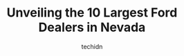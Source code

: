 ---
layout: ampstory
image: https://i0.wp.com/paketmu.com/wp-content/uploads/2023/06/capital-ford-service-0-in-nevada-1686370187.jpeg?resize=640,853
author: techidn
featured: false
description: Explore the diverse Ford Dealer scene in Nevada, home to an incredible selection of 10 establishments catering to every taste. Whether youre in search of iconic favorites or undiscovered tr
title: Unveiling the 10 Largest Ford Dealers in Nevada
cover:
   title: Unveiling the 10 Largest Ford Dealers in Nevada
   subtitle: RICKPATE
   background: https://paketmu.com/wp-content/uploads/2023/06/capital-ford-service-0-in-nevada-1686370187.jpeg

pages: 
 - layout: thirds
   top: <h1>#1 Ford Country</h1>
   bottom: "<p>Buying my new car here was seriously the best, easiest, no pressure sale Ive ever experienced. Kevin Clyde was my salesman and he truly was professional, courteous and e</p>"
   background: https://paketmu.com/wp-content/uploads/2023/06/capital-ford-service-1-in-nevada-1686370188.jpeg
   backgroundblur: true
 - layout: thirds
   top: <h1>#2 Gaudin Ford</h1>
   bottom: "<p>I have only good things to say about my experience at Gaudin Ford Service. All of the staff and management is very friendly, professional and helpful.  Honorable mention </p>"
   background: https://paketmu.com/wp-content/uploads/2023/06/capital-ford-service-2-in-nevada-1686370189.jpeg
   cta:
      link: https://paketmu.com/unveiling-the-10-largest-ford-dealers-in-nevada/
      text: Unveiling the 10 Largest Ford Dealers in Nevada
 - layout: thirds
   top: <h1>#3 Friendly Ford</h1>
   bottom: "<p>We had a crazy thought wondered what our car was worth and out out a check value on the Internet and was immediately inundated by texts and emails from folks.  Everyone w</p>"
   background: https://paketmu.com/wp-content/uploads/2023/06/capital-ford-service-3-in-nevada-1686370191.png
   cta:
      link: https://paketmu.com/unveiling-the-10-largest-ford-dealers-in-nevada/
      text: Unveiling the 10 Largest Ford Dealers in Nevada
 - layout: thirds
   top: <h1>#4 Team Ford Lincoln</h1>
   bottom: "<p>5445 Drexel Rd, Las Vegas, NV 89130, United States</p>"
   background: https://images.unsplash.com/photo-1533735380053-eb8d0759b24a?ixlib=rb-4.0.3&ixid=MnwxMjA3fDB8MHxwaG90by1wYWdlfHx8fGVufDB8fHx8&auto=format&fit=crop&w=640&h=853&q=80
   cta:
      link: https://paketmu.com/unveiling-the-10-largest-ford-dealers-in-nevada/
      text: Unveiling the 10 Largest Ford Dealers in Nevada
 - layout: thirds
   top: <h1>#5 Fallon Ford-Toyota</h1>
   bottom: "<p>1351 W Williams Ave, Fallon, NV 89406, United States</p>"
   background: https://images.unsplash.com/photo-1557672172-298e090bd0f1?ixlib=rb-4.0.3&ixid=MnwxMjA3fDB8MHxwaG90by1wYWdlfHx8fGVufDB8fHx8&auto=format&fit=crop&w=640&h=853&q=80
   cta:
      link: https://paketmu.com/unveiling-the-10-largest-ford-dealers-in-nevada/
      text: Unveiling the 10 Largest Ford Dealers in Nevada
 - layout: thirds
   top: <h1>#6 Capital Ford</h1>
   bottom: "<p>3660 S Carson St, Carson City, NV 89701, United States</p>"
   background: https://images.unsplash.com/photo-1613843873231-1447db182f97?ixlib=rb-4.0.3&ixid=MnwxMjA3fDB8MHxwaG90by1wYWdlfHx8fGVufDB8fHx8&auto=format&fit=crop&w=640&h=853&q=80
   cta:
      link: https://paketmu.com/unveiling-the-10-largest-ford-dealers-in-nevada/
      text: Unveiling the 10 Largest Ford Dealers in Nevada
 - layout: thirds
   top: <h1>#7 Corwin Ford Reno</h1>
   bottom: "<p>3600 Kietzke Ln, Reno, NV 89502, United States</p>"
   background: https://images.unsplash.com/photo-1547366785-564103df7e13?ixlib=rb-4.0.3&ixid=MnwxMjA3fDB8MHxwaG90by1wYWdlfHx8fGVufDB8fHx8&auto=format&fit=crop&w=640&h=853&q=80
   cta:
      link: https://paketmu.com/unveiling-the-10-largest-ford-dealers-in-nevada/
      text: Unveiling the 10 Largest Ford Dealers in Nevada
 - layout: thirds
   middle: Continue reading...
   background: https://images.unsplash.com/photo-1488554378835-f7acf46e6c98?ixlib=rb-4.0.3&ixid=MnwxMjA3fDB8MHxwaG90by1wYWdlfHx8fGVufDB8fHx8&auto=format&fit=crop&w=640&h=853&q=80
   cta:
      link: https://paketmu.com/unveiling-the-10-largest-ford-dealers-in-nevada/
      text: Unveiling the 10 Largest Ford Dealers in Nevada
      
---